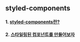 ## styled-components

#### 1. [styled-components란?](https://github.com/Ubinquitous/Details/blob/master/styled-components/Styled-components%EB%9E%80%3F.md)

#### 2. [스타일링된 컴포넌트를 만들어보자](https://github.com/Ubinquitous/Details/blob/master/Styled-components/%EC%8A%A4%ED%83%80%EC%9D%BC%EB%A7%81%EB%90%9C%20%EC%BB%B4%ED%8F%AC%EB%84%8C%ED%8A%B8%20%EB%A7%8C%EB%93%A4%EA%B8%B0.md)

